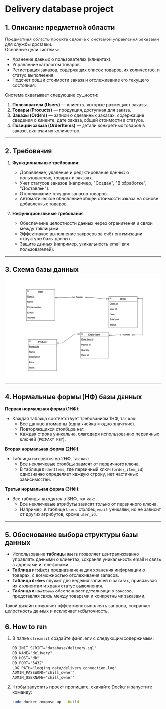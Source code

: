 # Delivery database project

## **1. Описание предметной области**

Предметная область проекта связана с системой управления заказами для службы доставки.  
Основные цели системы:

-   Хранение данных о пользователях (клиентах).
-   Управление каталогом товаров.
-   Регистрация заказов, содержащих список товаров, их количество, и статус выполнения.
-   Подсчёт общей стоимости заказа и отслеживание его текущего состояния.

Система охватывает следующие сущности:

1.  **Пользователи (Users)** — клиенты, которые размещают заказы.
2.  **Товары (Products)** — продукция, доступная для заказа.
3.  **Заказы (Orders)** — записи о сделанных заказах, содержащие сведения о клиенте, дате заказа, общей стоимости и статусе.
4.  **Позиции заказа (OrderItems)** — детали конкретных товаров в заказе, включая их количество.

----------

## **2. Требования**

1.  **Функциональные требования**:
    
    -   Добавление, удаление и редактирование данных о пользователях, товарах и заказах.
    -   Учет статусов заказов (например, "Создан", "В обработке", "Доставлен").
    -   Отслеживание текущих запасов товаров.
    -   Автоматическое обновление общей стоимости заказа на основе добавленных товаров.
2.  **Нефункциональные требования**:
    
    -   Обеспечение целостности данных через ограничения и связи между таблицами.
    -   Эффективное выполнение запросов за счёт оптимизации структуры базы данных.
    -   Защита данных (например, уникальность email для пользователей).

----------

## **3. Схема базы данных**

![Схема базы данных](/database/database_schema.jpg)

----------

## **4. Нормальные формы (НФ) базы данных**

**Первая нормальная форма (1НФ)**:

-   Каждая таблица соответствует требованиям 1НФ, так как:
    -   Все данные атомарны (одна ячейка = одно значение).
    -   Повторяющихся столбцов нет.
    -   Каждая строка уникальна, благодаря использованию первичных ключей (`PRIMARY KEY`).

**Вторая нормальная форма (2НФ)**:

-   Таблицы находятся во 2НФ, так как:
    -   Все неключевые столбцы зависят от первичного ключа.
    -   В таблице `OrderItems`, где первичный ключ (`order_item_id`) однозначно определяет каждую строку, нет частичных зависимостей.

**Третья нормальная форма (3НФ)**:

-   Все таблицы находятся в 3НФ, так как:
    -   Все неключевые атрибуты зависят только от первичного ключа.
    -   Например, в таблице `Users` столбец `email` уникален, но не зависит от других атрибутов, кроме `user_id`.

----------

## **5. Обоснование выбора структуры базы данных**

-   Использование **таблицы `Users`** позволяет централизованно управлять данными о клиентах, сохраняя уникальность email и связь с адресами и телефонами.
-   **Таблица `Products`** предназначена для хранения информации о товарах, с возможностью отслеживания запасов.
-   **Таблица `Orders`** служит для ведения записей о заказах, привязывая их к клиентам и храня статус выполнения.
-   **Таблица `OrderItems`** обеспечивает детализацию заказов, представляя связь между товарами и конкретными заказами.

Такой дизайн позволяет эффективно выполнять запросы, сохраняет целостность данных и исключает избыточность.

## **6. How to run**

1. В папке `streamlit` создайте файл .env с следующим содержимым:

    ```
    DB_INIT_SCRIPT="database/delivery.sql"
    DB_NAME="delivery"
    DB_HOST="db"
    DB_PORT="5432"
    LOG_PATH="logging_data/delivery_connection.log"
    ADMIN_PASSWORD="chill_owner"
    ADMIN_USERNAME="chill_owner"
    ```

2. Чтобы запустить проект пропишите, скачайте Docker и запустите команду:

    ``` bash
    sudo docker compose up --build
    ```

